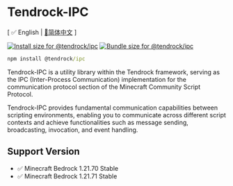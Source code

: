 # Tendrock-IPC

[ ✅ English  | [📃简体中文](./README_CN.md) ]

<a href="https://pkg-size.dev/@tendrock/ipc@0.2.0-alpha"><img src="https://pkg-size.dev/badge/install/36671" title="Install size for @tendrock/ipc"></a>
<a href="https://pkg-size.dev/@tendrock/ipc@0.2.0-alpha"><img src="https://pkg-size.dev/badge/bundle/5571" title="Bundle size for @tendrock/ipc"></a>

```cmd
npm install @tendrock/ipc
```

Tendrock-IPC is a utility library within the Tendrock framework, serving as the IPC (Inter-Process Communication) implementation for the communication protocol section of the Minecraft Community Script Protocol. 

Tendrock-IPC provides fundamental communication capabilities between scripting environments, enabling you to communicate across different script contexts and achieve functionalities such as message sending, broadcasting, invocation, and event handling.

## Support Version

- ✅ Minecraft Bedrock 1.21.70 Stable
- ✅ Minecraft Bedrock 1.21.71 Stable